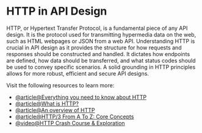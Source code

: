 # HTTP in API Design

HTTP, or Hypertext Transfer Protocol, is a fundamental piece of any API design. It is the protocol used for transmitting hypermedia data on the web, such as HTML webpages or JSON from a web API. Understanding HTTP is crucial in API design as it provides the structure for how requests and responses should be constructed and handled. It dictates how endpoints are defined, how data should be transferred, and what status codes should be used to convey specific scenarios. A solid grounding in HTTP principles allows for more robust, efficient and secure API designs.

Visit the following resources to learn more:

- [@article@Everything you need to know about HTTP](https://cs.fyi/guide/http-in-depth)
- [@article@What is HTTP?](https://www.cloudflare.com/en-gb/learning/ddos/glossary/hypertext-transfer-protocol-http/)
- [@article@An overview of HTTP](https://developer.mozilla.org/en-US/docs/Web/HTTP/Overview)
- [@article@HTTP/3 From A To Z: Core Concepts](https://www.smashingmagazine.com/2021/08/http3-core-concepts-part1/)
- [@video@HTTP Crash Course & Exploration](https://www.youtube.com/watch?v=iYM2zFP3Zn0)